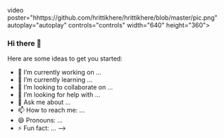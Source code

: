 video poster="hhttps://github.com/hrittikhere/hrittikhere/blob/master/pic.png" autoplay="autoplay" controls="controls" width="640" height="360">
    <source src="https://github.com/hrittikhere/hrittikhere/blob/master/hrittikhere.mp4" type="video/mp4"></video>


### Hi there 👋


Here are some ideas to get you started:

- 🔭 I’m currently working on ...
- 🌱 I’m currently learning ...
- 👯 I’m looking to collaborate on ...
- 🤔 I’m looking for help with ...
- 💬 Ask me about ...
- 📫 How to reach me: ...
- 😄 Pronouns: ...
- ⚡ Fun fact: ...
-->
